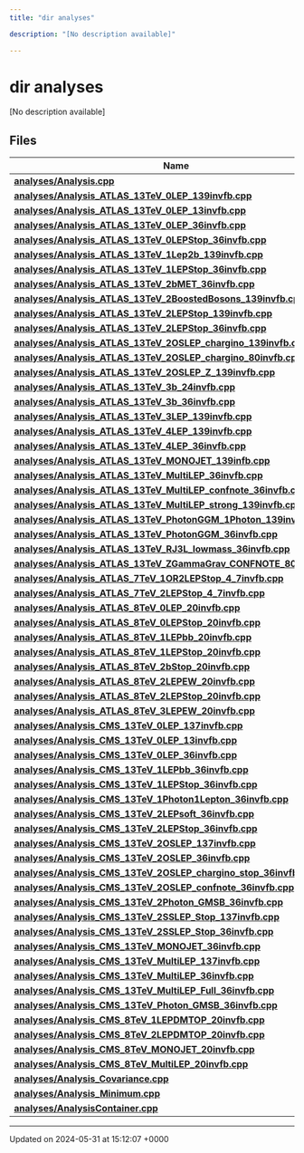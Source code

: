 ```yaml
---
title: "dir analyses"

description: "[No description available]"

---
```


# dir analyses

[No description available]

## Files

| Name           |
| -------------- |
| **[analyses/Analysis.cpp](/documentation/code/files/analysis_8cpp/#file-analyses-analysis-cpp)**  |
| **[analyses/Analysis_ATLAS_13TeV_0LEP_139invfb.cpp](/documentation/code/files/analysis__atlas__13tev__0lep__139invfb_8cpp/#file-analyses-analysis-atlas-13tev-0lep-139invfb-cpp)**  |
| **[analyses/Analysis_ATLAS_13TeV_0LEP_13invfb.cpp](/documentation/code/files/analysis__atlas__13tev__0lep__13invfb_8cpp/#file-analyses-analysis-atlas-13tev-0lep-13invfb-cpp)**  |
| **[analyses/Analysis_ATLAS_13TeV_0LEP_36invfb.cpp](/documentation/code/files/analysis__atlas__13tev__0lep__36invfb_8cpp/#file-analyses-analysis-atlas-13tev-0lep-36invfb-cpp)**  |
| **[analyses/Analysis_ATLAS_13TeV_0LEPStop_36invfb.cpp](/documentation/code/files/analysis__atlas__13tev__0lepstop__36invfb_8cpp/#file-analyses-analysis-atlas-13tev-0lepstop-36invfb-cpp)**  |
| **[analyses/Analysis_ATLAS_13TeV_1Lep2b_139invfb.cpp](/documentation/code/files/analysis__atlas__13tev__1lep2b__139invfb_8cpp/#file-analyses-analysis-atlas-13tev-1lep2b-139invfb-cpp)**  |
| **[analyses/Analysis_ATLAS_13TeV_1LEPStop_36invfb.cpp](/documentation/code/files/analysis__atlas__13tev__1lepstop__36invfb_8cpp/#file-analyses-analysis-atlas-13tev-1lepstop-36invfb-cpp)**  |
| **[analyses/Analysis_ATLAS_13TeV_2bMET_36invfb.cpp](/documentation/code/files/analysis__atlas__13tev__2bmet__36invfb_8cpp/#file-analyses-analysis-atlas-13tev-2bmet-36invfb-cpp)**  |
| **[analyses/Analysis_ATLAS_13TeV_2BoostedBosons_139invfb.cpp](/documentation/code/files/analysis__atlas__13tev__2boostedbosons__139invfb_8cpp/#file-analyses-analysis-atlas-13tev-2boostedbosons-139invfb-cpp)**  |
| **[analyses/Analysis_ATLAS_13TeV_2LEPStop_139invfb.cpp](/documentation/code/files/analysis__atlas__13tev__2lepstop__139invfb_8cpp/#file-analyses-analysis-atlas-13tev-2lepstop-139invfb-cpp)**  |
| **[analyses/Analysis_ATLAS_13TeV_2LEPStop_36invfb.cpp](/documentation/code/files/analysis__atlas__13tev__2lepstop__36invfb_8cpp/#file-analyses-analysis-atlas-13tev-2lepstop-36invfb-cpp)**  |
| **[analyses/Analysis_ATLAS_13TeV_2OSLEP_chargino_139invfb.cpp](/documentation/code/files/analysis__atlas__13tev__2oslep__chargino__139invfb_8cpp/#file-analyses-analysis-atlas-13tev-2oslep-chargino-139invfb-cpp)**  |
| **[analyses/Analysis_ATLAS_13TeV_2OSLEP_chargino_80invfb.cpp](/documentation/code/files/analysis__atlas__13tev__2oslep__chargino__80invfb_8cpp/#file-analyses-analysis-atlas-13tev-2oslep-chargino-80invfb-cpp)**  |
| **[analyses/Analysis_ATLAS_13TeV_2OSLEP_Z_139invfb.cpp](/documentation/code/files/analysis__atlas__13tev__2oslep__z__139invfb_8cpp/#file-analyses-analysis-atlas-13tev-2oslep-z-139invfb-cpp)**  |
| **[analyses/Analysis_ATLAS_13TeV_3b_24invfb.cpp](/documentation/code/files/analysis__atlas__13tev__3b__24invfb_8cpp/#file-analyses-analysis-atlas-13tev-3b-24invfb-cpp)**  |
| **[analyses/Analysis_ATLAS_13TeV_3b_36invfb.cpp](/documentation/code/files/analysis__atlas__13tev__3b__36invfb_8cpp/#file-analyses-analysis-atlas-13tev-3b-36invfb-cpp)**  |
| **[analyses/Analysis_ATLAS_13TeV_3LEP_139invfb.cpp](/documentation/code/files/analysis__atlas__13tev__3lep__139invfb_8cpp/#file-analyses-analysis-atlas-13tev-3lep-139invfb-cpp)**  |
| **[analyses/Analysis_ATLAS_13TeV_4LEP_139invfb.cpp](/documentation/code/files/analysis__atlas__13tev__4lep__139invfb_8cpp/#file-analyses-analysis-atlas-13tev-4lep-139invfb-cpp)**  |
| **[analyses/Analysis_ATLAS_13TeV_4LEP_36invfb.cpp](/documentation/code/files/analysis__atlas__13tev__4lep__36invfb_8cpp/#file-analyses-analysis-atlas-13tev-4lep-36invfb-cpp)**  |
| **[analyses/Analysis_ATLAS_13TeV_MONOJET_139infb.cpp](/documentation/code/files/analysis__atlas__13tev__monojet__139infb_8cpp/#file-analyses-analysis-atlas-13tev-monojet-139infb-cpp)**  |
| **[analyses/Analysis_ATLAS_13TeV_MultiLEP_36invfb.cpp](/documentation/code/files/analysis__atlas__13tev__multilep__36invfb_8cpp/#file-analyses-analysis-atlas-13tev-multilep-36invfb-cpp)**  |
| **[analyses/Analysis_ATLAS_13TeV_MultiLEP_confnote_36invfb.cpp](/documentation/code/files/analysis__atlas__13tev__multilep__confnote__36invfb_8cpp/#file-analyses-analysis-atlas-13tev-multilep-confnote-36invfb-cpp)**  |
| **[analyses/Analysis_ATLAS_13TeV_MultiLEP_strong_139invfb.cpp](/documentation/code/files/analysis__atlas__13tev__multilep__strong__139invfb_8cpp/#file-analyses-analysis-atlas-13tev-multilep-strong-139invfb-cpp)**  |
| **[analyses/Analysis_ATLAS_13TeV_PhotonGGM_1Photon_139invfb.cpp](/documentation/code/files/analysis__atlas__13tev__photonggm__1photon__139invfb_8cpp/#file-analyses-analysis-atlas-13tev-photonggm-1photon-139invfb-cpp)**  |
| **[analyses/Analysis_ATLAS_13TeV_PhotonGGM_36invfb.cpp](/documentation/code/files/analysis__atlas__13tev__photonggm__36invfb_8cpp/#file-analyses-analysis-atlas-13tev-photonggm-36invfb-cpp)**  |
| **[analyses/Analysis_ATLAS_13TeV_RJ3L_lowmass_36invfb.cpp](/documentation/code/files/analysis__atlas__13tev__rj3l__lowmass__36invfb_8cpp/#file-analyses-analysis-atlas-13tev-rj3l-lowmass-36invfb-cpp)**  |
| **[analyses/Analysis_ATLAS_13TeV_ZGammaGrav_CONFNOTE_80invfb.cpp](/documentation/code/files/analysis__atlas__13tev__zgammagrav__confnote__80invfb_8cpp/#file-analyses-analysis-atlas-13tev-zgammagrav-confnote-80invfb-cpp)**  |
| **[analyses/Analysis_ATLAS_7TeV_1OR2LEPStop_4_7invfb.cpp](/documentation/code/files/analysis__atlas__7tev__1or2lepstop__4__7invfb_8cpp/#file-analyses-analysis-atlas-7tev-1or2lepstop-4-7invfb-cpp)**  |
| **[analyses/Analysis_ATLAS_7TeV_2LEPStop_4_7invfb.cpp](/documentation/code/files/analysis__atlas__7tev__2lepstop__4__7invfb_8cpp/#file-analyses-analysis-atlas-7tev-2lepstop-4-7invfb-cpp)**  |
| **[analyses/Analysis_ATLAS_8TeV_0LEP_20invfb.cpp](/documentation/code/files/analysis__atlas__8tev__0lep__20invfb_8cpp/#file-analyses-analysis-atlas-8tev-0lep-20invfb-cpp)**  |
| **[analyses/Analysis_ATLAS_8TeV_0LEPStop_20invfb.cpp](/documentation/code/files/analysis__atlas__8tev__0lepstop__20invfb_8cpp/#file-analyses-analysis-atlas-8tev-0lepstop-20invfb-cpp)**  |
| **[analyses/Analysis_ATLAS_8TeV_1LEPbb_20invfb.cpp](/documentation/code/files/analysis__atlas__8tev__1lepbb__20invfb_8cpp/#file-analyses-analysis-atlas-8tev-1lepbb-20invfb-cpp)**  |
| **[analyses/Analysis_ATLAS_8TeV_1LEPStop_20invfb.cpp](/documentation/code/files/analysis__atlas__8tev__1lepstop__20invfb_8cpp/#file-analyses-analysis-atlas-8tev-1lepstop-20invfb-cpp)**  |
| **[analyses/Analysis_ATLAS_8TeV_2bStop_20invfb.cpp](/documentation/code/files/analysis__atlas__8tev__2bstop__20invfb_8cpp/#file-analyses-analysis-atlas-8tev-2bstop-20invfb-cpp)**  |
| **[analyses/Analysis_ATLAS_8TeV_2LEPEW_20invfb.cpp](/documentation/code/files/analysis__atlas__8tev__2lepew__20invfb_8cpp/#file-analyses-analysis-atlas-8tev-2lepew-20invfb-cpp)**  |
| **[analyses/Analysis_ATLAS_8TeV_2LEPStop_20invfb.cpp](/documentation/code/files/analysis__atlas__8tev__2lepstop__20invfb_8cpp/#file-analyses-analysis-atlas-8tev-2lepstop-20invfb-cpp)**  |
| **[analyses/Analysis_ATLAS_8TeV_3LEPEW_20invfb.cpp](/documentation/code/files/analysis__atlas__8tev__3lepew__20invfb_8cpp/#file-analyses-analysis-atlas-8tev-3lepew-20invfb-cpp)**  |
| **[analyses/Analysis_CMS_13TeV_0LEP_137invfb.cpp](/documentation/code/files/analysis__cms__13tev__0lep__137invfb_8cpp/#file-analyses-analysis-cms-13tev-0lep-137invfb-cpp)**  |
| **[analyses/Analysis_CMS_13TeV_0LEP_13invfb.cpp](/documentation/code/files/analysis__cms__13tev__0lep__13invfb_8cpp/#file-analyses-analysis-cms-13tev-0lep-13invfb-cpp)**  |
| **[analyses/Analysis_CMS_13TeV_0LEP_36invfb.cpp](/documentation/code/files/analysis__cms__13tev__0lep__36invfb_8cpp/#file-analyses-analysis-cms-13tev-0lep-36invfb-cpp)**  |
| **[analyses/Analysis_CMS_13TeV_1LEPbb_36invfb.cpp](/documentation/code/files/analysis__cms__13tev__1lepbb__36invfb_8cpp/#file-analyses-analysis-cms-13tev-1lepbb-36invfb-cpp)**  |
| **[analyses/Analysis_CMS_13TeV_1LEPStop_36invfb.cpp](/documentation/code/files/analysis__cms__13tev__1lepstop__36invfb_8cpp/#file-analyses-analysis-cms-13tev-1lepstop-36invfb-cpp)**  |
| **[analyses/Analysis_CMS_13TeV_1Photon1Lepton_36invfb.cpp](/documentation/code/files/analysis__cms__13tev__1photon1lepton__36invfb_8cpp/#file-analyses-analysis-cms-13tev-1photon1lepton-36invfb-cpp)**  |
| **[analyses/Analysis_CMS_13TeV_2LEPsoft_36invfb.cpp](/documentation/code/files/analysis__cms__13tev__2lepsoft__36invfb_8cpp/#file-analyses-analysis-cms-13tev-2lepsoft-36invfb-cpp)**  |
| **[analyses/Analysis_CMS_13TeV_2LEPStop_36invfb.cpp](/documentation/code/files/analysis__cms__13tev__2lepstop__36invfb_8cpp/#file-analyses-analysis-cms-13tev-2lepstop-36invfb-cpp)**  |
| **[analyses/Analysis_CMS_13TeV_2OSLEP_137invfb.cpp](/documentation/code/files/analysis__cms__13tev__2oslep__137invfb_8cpp/#file-analyses-analysis-cms-13tev-2oslep-137invfb-cpp)**  |
| **[analyses/Analysis_CMS_13TeV_2OSLEP_36invfb.cpp](/documentation/code/files/analysis__cms__13tev__2oslep__36invfb_8cpp/#file-analyses-analysis-cms-13tev-2oslep-36invfb-cpp)**  |
| **[analyses/Analysis_CMS_13TeV_2OSLEP_chargino_stop_36invfb.cpp](/documentation/code/files/analysis__cms__13tev__2oslep__chargino__stop__36invfb_8cpp/#file-analyses-analysis-cms-13tev-2oslep-chargino-stop-36invfb-cpp)**  |
| **[analyses/Analysis_CMS_13TeV_2OSLEP_confnote_36invfb.cpp](/documentation/code/files/analysis__cms__13tev__2oslep__confnote__36invfb_8cpp/#file-analyses-analysis-cms-13tev-2oslep-confnote-36invfb-cpp)**  |
| **[analyses/Analysis_CMS_13TeV_2Photon_GMSB_36invfb.cpp](/documentation/code/files/analysis__cms__13tev__2photon__gmsb__36invfb_8cpp/#file-analyses-analysis-cms-13tev-2photon-gmsb-36invfb-cpp)**  |
| **[analyses/Analysis_CMS_13TeV_2SSLEP_Stop_137invfb.cpp](/documentation/code/files/analysis__cms__13tev__2sslep__stop__137invfb_8cpp/#file-analyses-analysis-cms-13tev-2sslep-stop-137invfb-cpp)**  |
| **[analyses/Analysis_CMS_13TeV_2SSLEP_Stop_36invfb.cpp](/documentation/code/files/analysis__cms__13tev__2sslep__stop__36invfb_8cpp/#file-analyses-analysis-cms-13tev-2sslep-stop-36invfb-cpp)**  |
| **[analyses/Analysis_CMS_13TeV_MONOJET_36invfb.cpp](/documentation/code/files/analysis__cms__13tev__monojet__36invfb_8cpp/#file-analyses-analysis-cms-13tev-monojet-36invfb-cpp)**  |
| **[analyses/Analysis_CMS_13TeV_MultiLEP_137invfb.cpp](/documentation/code/files/analysis__cms__13tev__multilep__137invfb_8cpp/#file-analyses-analysis-cms-13tev-multilep-137invfb-cpp)**  |
| **[analyses/Analysis_CMS_13TeV_MultiLEP_36invfb.cpp](/documentation/code/files/analysis__cms__13tev__multilep__36invfb_8cpp/#file-analyses-analysis-cms-13tev-multilep-36invfb-cpp)**  |
| **[analyses/Analysis_CMS_13TeV_MultiLEP_Full_36invfb.cpp](/documentation/code/files/analysis__cms__13tev__multilep__full__36invfb_8cpp/#file-analyses-analysis-cms-13tev-multilep-full-36invfb-cpp)**  |
| **[analyses/Analysis_CMS_13TeV_Photon_GMSB_36invfb.cpp](/documentation/code/files/analysis__cms__13tev__photon__gmsb__36invfb_8cpp/#file-analyses-analysis-cms-13tev-photon-gmsb-36invfb-cpp)**  |
| **[analyses/Analysis_CMS_8TeV_1LEPDMTOP_20invfb.cpp](/documentation/code/files/analysis__cms__8tev__1lepdmtop__20invfb_8cpp/#file-analyses-analysis-cms-8tev-1lepdmtop-20invfb-cpp)**  |
| **[analyses/Analysis_CMS_8TeV_2LEPDMTOP_20invfb.cpp](/documentation/code/files/analysis__cms__8tev__2lepdmtop__20invfb_8cpp/#file-analyses-analysis-cms-8tev-2lepdmtop-20invfb-cpp)**  |
| **[analyses/Analysis_CMS_8TeV_MONOJET_20invfb.cpp](/documentation/code/files/analysis__cms__8tev__monojet__20invfb_8cpp/#file-analyses-analysis-cms-8tev-monojet-20invfb-cpp)**  |
| **[analyses/Analysis_CMS_8TeV_MultiLEP_20invfb.cpp](/documentation/code/files/analysis__cms__8tev__multilep__20invfb_8cpp/#file-analyses-analysis-cms-8tev-multilep-20invfb-cpp)**  |
| **[analyses/Analysis_Covariance.cpp](/documentation/code/files/analysis__covariance_8cpp/#file-analyses-analysis-covariance-cpp)**  |
| **[analyses/Analysis_Minimum.cpp](/documentation/code/files/analysis__minimum_8cpp/#file-analyses-analysis-minimum-cpp)**  |
| **[analyses/AnalysisContainer.cpp](/documentation/code/files/analysiscontainer_8cpp/#file-analyses-analysiscontainer-cpp)**  |






-------------------------------

Updated on 2024-05-31 at 15:12:07 +0000
